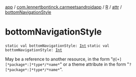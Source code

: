 [app](../../../index.md) / [com.lennertbontinck.carmeetsandroidapp](../../index.md) / [R](../index.md) / [attr](index.md) / [bottomNavigationStyle](./bottom-navigation-style.md)

# bottomNavigationStyle

`static val bottomNavigationStyle: `[`Int`](https://kotlinlang.org/api/latest/jvm/stdlib/kotlin/-int/index.html)
`static val bottomNavigationStyle: `[`Int`](https://kotlinlang.org/api/latest/jvm/stdlib/kotlin/-int/index.html)

May be a reference to another resource, in the form "`@[+][*package*:]*type*/*name*`" or a theme attribute in the form "`?[*package*:]*type*/*name*`".

